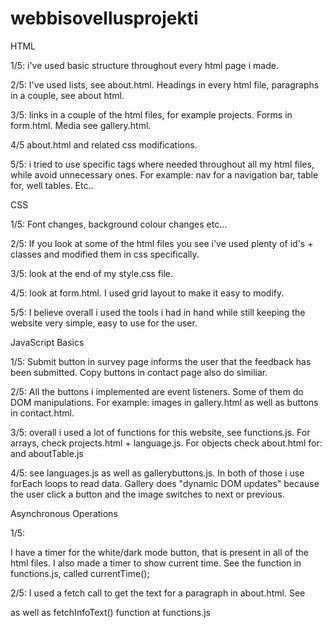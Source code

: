 # webbisovellusprojekti
 HTML

 1/5: i've used basic structure throughout every html page i made.

 2/5: I've used lists, see about.html. Headings in every html file, paragraphs in a couple, see about html.

 3/5: links in a couple of the html files, for example projects. Forms in form.html. Media see gallery.html.

 4/5  about.html and related css modifications.

 5/5: i tried to use specific tags where needed throughout all my html files, while avoid unnecessary ones. For example: nav for a navigation bar, table for, well tables. Etc..

 CSS

 1/5: Font changes, background colour changes etc...

 2/5: If you look at some of the html files you see i've used plenty of id's + classes and modified them in css specifically.

 3/5: look at the end of my style.css file.

 4/5: look at form.html. I used grid layout to make it easy to modify.

 5/5: I believe overall i used the tools i had in hand while still keeping the website very simple, easy to use for the user.

 JavaScript Basics

1/5: Submit button in survey page informs the user that the feedback has been submitted. Copy buttons in contact page also do similiar.

2/5: All the buttons i implemented are event listeners. Some of them do DOM manipulations. For example: images in gallery.html as well as buttons in contact.html.

3/5: overall i used a lot of functions for this website, see functions.js. For arrays, check projects.html + language.js. For objects check about.html for:  <table id="infoTable" class="infoTable"> and aboutTable.js

4/5: see languages.js as well as gallerybuttons.js. In both of those i use forEach loops to read data. Gallery does "dynamic DOM updates" because the user click a button and the image switches to next or previous.

Asynchronous Operations

1/5:

I have a timer for the white/dark mode button, that is present in all of the html files.
I also made a timer to show current time. See the function in functions.js, called currentTime();

2/5: I used a fetch call to get the text for a paragraph in about.html. See <p id="infoText" class="infoText"></p> as well as fetchInfoText() function at functions.js

